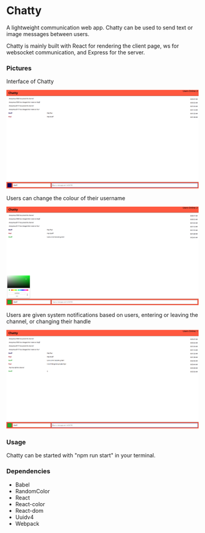 Chatty
=====================

A lightweight communication web app. Chatty can be used to send text or image messages between users.

Chatty is mainly built with React for rendering the client page, ws for websocket communication, and Express for the server.

### Pictures

Interface of Chatty

![Interface of Chatty](https://github.com/geoffcoutts/chattyApp/blob/master/docs/Chatty%20Basic%20Interface.png)

Users can change the colour of their username

![Users can change the colour of their username](https://github.com/geoffcoutts/chattyApp/blob/master/docs/Chatty%20Colour%20Changer.png)

Users are given system notifications based on users, entering or leaving the channel, or changing their handle

![Users are given system notifications based on users, entering or leaving the channel, or changing their handle](https://github.com/geoffcoutts/chattyApp/blob/master/docs/Chatty%20User%20Leaving.png)

### Usage

Chatty can be started with "npm run start" in your terminal.


### Dependencies

* Babel
* RandomColor
* React
* React-color
* React-dom
* Uuidv4
* Webpack